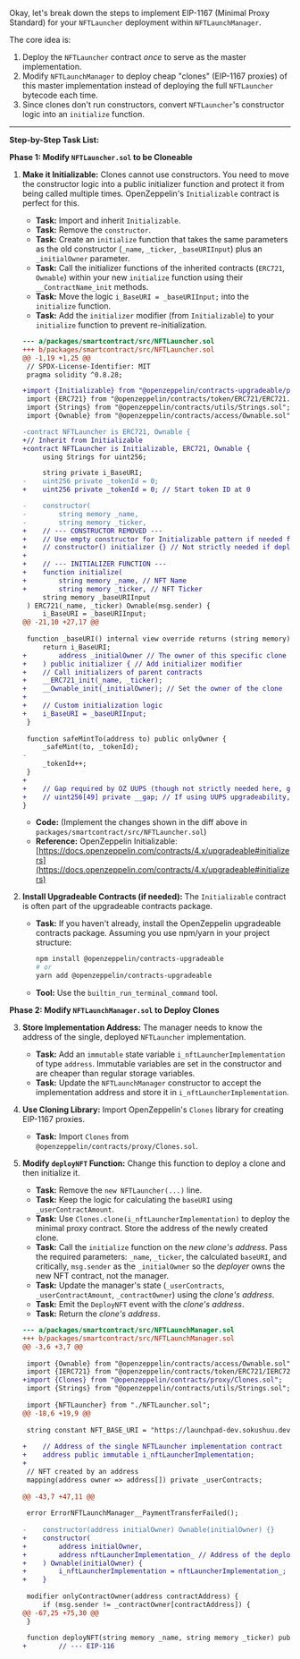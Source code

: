 Okay, let's break down the steps to implement EIP-1167 (Minimal Proxy Standard) for your `NFTLauncher` deployment within `NFTLaunchManager`.

The core idea is:
1.  Deploy the `NFTLauncher` contract *once* to serve as the master implementation.
2.  Modify `NFTLaunchManager` to deploy cheap "clones" (EIP-1167 proxies) of this master implementation instead of deploying the full `NFTLauncher` bytecode each time.
3.  Since clones don't run constructors, convert `NFTLauncher`'s constructor logic into an `initialize` function.

---

**Step-by-Step Task List:**

**Phase 1: Modify `NFTLauncher.sol` to be Cloneable**

1.  **Make it Initializable:** Clones cannot use constructors. You need to move the constructor logic into a public initializer function and protect it from being called multiple times. OpenZeppelin's `Initializable` contract is perfect for this.
    *   **Task:** Import and inherit `Initializable`.
    *   **Task:** Remove the `constructor`.
    *   **Task:** Create an `initialize` function that takes the same parameters as the old constructor (`_name`, `_ticker`, `_baseURIInput`) plus an `_initialOwner` parameter.
    *   **Task:** Call the initializer functions of the inherited contracts (`ERC721`, `Ownable`) within your new `initialize` function using their `__ContractName_init` methods.
    *   **Task:** Move the logic `i_BaseURI = _baseURIInput;` into the `initialize` function.
    *   **Task:** Add the `initializer` modifier (from `Initializable`) to your `initialize` function to prevent re-initialization.

    ```diff
    --- a/packages/smartcontract/src/NFTLauncher.sol
    +++ b/packages/smartcontract/src/NFTLauncher.sol
    @@ -1,19 +1,25 @@
     // SPDX-License-Identifier: MIT
     pragma solidity ^0.8.28;
    
    +import {Initializable} from "@openzeppelin/contracts-upgradeable/proxy/utils/Initializable.sol"; // Use upgradeable version for init
     import {ERC721} from "@openzeppelin/contracts/token/ERC721/ERC721.sol";
     import {Strings} from "@openzeppelin/contracts/utils/Strings.sol";
     import {Ownable} from "@openzeppelin/contracts/access/Ownable.sol";
    
    -contract NFTLauncher is ERC721, Ownable {
    +// Inherit from Initializable
    +contract NFTLauncher is Initializable, ERC721, Ownable {
         using Strings for uint256;
    
         string private i_BaseURI;
    -    uint256 private _tokenId = 0;
    +    uint256 private _tokenId = 0; // Start token ID at 0
    
    -    constructor(
    -        string memory _name,
    -        string memory _ticker,
    +    // --- CONSTRUCTOR REMOVED ---
    +    // Use empty constructor for Initializable pattern if needed for deployment
    +    // constructor() initializer {} // Not strictly needed if deploying directly once
    +
    +    // --- INITIALIZER FUNCTION ---
    +    function initialize(
    +        string memory _name, // NFT Name
    +        string memory _ticker, // NFT Ticker
         string memory _baseURIInput
     ) ERC721(_name, _ticker) Ownable(msg.sender) {
         i_BaseURI = _baseURIInput;
    @@ -21,10 +27,17 @@
 
     function _baseURI() internal view override returns (string memory) {
         return i_BaseURI;
    +        address _initialOwner // The owner of this specific clone
    +    ) public initializer { // Add initializer modifier
    +    // Call initializers of parent contracts
    +    __ERC721_init(_name, _ticker);
    +    __Ownable_init(_initialOwner); // Set the owner of the clone
    +
    +    // Custom initialization logic
    +    i_BaseURI = _baseURIInput;
     }
 
     function safeMintTo(address to) public onlyOwner {
         _safeMint(to, _tokenId);
    -
         _tokenId++;
     }
    +
    +    // Gap required by OZ UUPS (though not strictly needed here, good practice)
    +    // uint256[49] private __gap; // If using UUPS upgradeability, otherwise optional
    }
    ```

    *   **Code:** (Implement the changes shown in the diff above in `packages/smartcontract/src/NFTLauncher.sol`)
    *   **Reference:** OpenZeppelin Initializable: [https://docs.openzeppelin.com/contracts/4.x/upgradeable#initializers](https://docs.openzeppelin.com/contracts/4.x/upgradeable#initializers)

2.  **Install Upgradeable Contracts (if needed):** The `Initializable` contract is often part of the upgradeable contracts package.
    *   **Task:** If you haven't already, install the OpenZeppelin upgradeable contracts package. Assuming you use npm/yarn in your project structure:
        ```bash
        npm install @openzeppelin/contracts-upgradeable
        # or
        yarn add @openzeppelin/contracts-upgradeable
        ```
    *   **Tool:** Use the `builtin_run_terminal_command` tool.

**Phase 2: Modify `NFTLaunchManager.sol` to Deploy Clones**

3.  **Store Implementation Address:** The manager needs to know the address of the single, deployed `NFTLauncher` implementation.
    *   **Task:** Add an `immutable` state variable `i_nftLauncherImplementation` of type `address`. Immutable variables are set in the constructor and are cheaper than regular storage variables.
    *   **Task:** Update the `NFTLaunchManager` constructor to accept the implementation address and store it in `i_nftLauncherImplementation`.

4.  **Use Cloning Library:** Import OpenZeppelin's `Clones` library for creating EIP-1167 proxies.
    *   **Task:** Import `Clones` from `@openzeppelin/contracts/proxy/Clones.sol`.

5.  **Modify `deployNFT` Function:** Change this function to deploy a clone and then initialize it.
    *   **Task:** Remove the `new NFTLauncher(...)` line.
    *   **Task:** Keep the logic for calculating the `baseURI` using `_userContractAmount`.
    *   **Task:** Use `Clones.clone(i_nftLauncherImplementation)` to deploy the minimal proxy contract. Store the address of the newly created clone.
    *   **Task:** Call the `initialize` function on the *new clone's address*. Pass the required parameters: `_name`, `_ticker`, the calculated `baseURI`, and critically, `msg.sender` as the `_initialOwner` so the *deployer* owns the new NFT contract, not the manager.
    *   **Task:** Update the manager's state (`_userContracts`, `_userContractAmount`, `_contractOwner`) using the *clone's address*.
    *   **Task:** Emit the `DeployNFT` event with the *clone's address*.
    *   **Task:** Return the *clone's address*.

    ```diff
    --- a/packages/smartcontract/src/NFTLaunchManager.sol
    +++ b/packages/smartcontract/src/NFTLaunchManager.sol
    @@ -3,6 +3,7 @@
     
     import {Ownable} from "@openzeppelin/contracts/access/Ownable.sol";
     import {IERC721} from "@openzeppelin/contracts/token/ERC721/IERC721.sol";
    +import {Clones} from "@openzeppelin/contracts/proxy/Clones.sol";
     import {Strings} from "@openzeppelin/contracts/utils/Strings.sol";
     
     import {NFTLauncher} from "./NFTLauncher.sol";
    @@ -18,6 +19,9 @@
 
     string constant NFT_BASE_URI = "https://launchpad-dev.sokushuu.dev/api/nft/";
 
    +    // Address of the single NFTLauncher implementation contract
    +    address public immutable i_nftLauncherImplementation;
    +
     // NFT created by an address
     mapping(address owner => address[]) private _userContracts;
 
    @@ -43,7 +47,11 @@
 
     error ErrorNFTLaunchManager__PaymentTransferFailed();
 
    -    constructor(address initialOwner) Ownable(initialOwner) {}
    +    constructor(
    +        address initialOwner,
    +        address nftLauncherImplementation_ // Address of the deployed NFTLauncher logic contract
    +    ) Ownable(initialOwner) {
    +        i_nftLauncherImplementation = nftLauncherImplementation_;
    +    }
 
     modifier onlyContractOwner(address contractAddress) {
         if (msg.sender != _contractOwner[contractAddress]) {
    @@ -67,25 +75,30 @@
     }
 
     function deployNFT(string memory _name, string memory _ticker) public returns (address) {
    +        // --- EIP-116